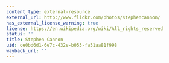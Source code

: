 ```yaml
---
content_type: external-resource
external_url: http://www.flickr.com/photos/stephencannon/
has_external_license_warning: true
license: https://en.wikipedia.org/wiki/All_rights_reserved
status: ''
title: Stephen Cannon
uid: ce0bd6d1-6e7c-432e-b053-fa51aa81f998
wayback_url: ''
---
```

